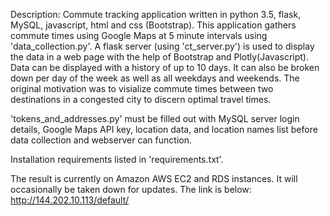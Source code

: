 Description: Commute tracking application written in python 3.5, flask, MySQL, javascript, html and css (Bootstrap).  This application gathers commute times using Google Maps at 5 minute intervals using 'data_collection.py'.  A flask server (using 'ct_server.py') is used to display the data in a web page with the help of Bootstrap and Plotly(Javascript). Data can be displayed with a history of up to 10 days.  It can also be broken down per day of the week as well as all weekdays and weekends.  The original motivation was to visialize commute times between two destinations in a congested city to discern optimal travel times.

'tokens_and_addresses.py' must be filled out with MySQL server login details, Google Maps API key, location data, and location names list before data collection and webserver can function.

Installation requirements listed in 'requirements.txt'.

The result is currently on Amazon AWS EC2 and RDS instances.  It will occasionally be taken down for updates.  The link is below:
http://144.202.10.113/default/
